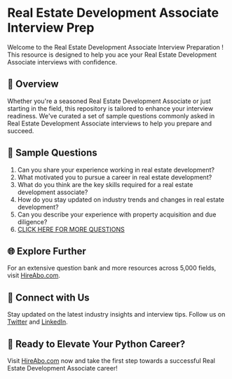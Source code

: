 # Real Estate Development Associate Interview Prep

Welcome to the Real Estate Development Associate Interview Preparation ! This resource is designed to help you ace your Real Estate Development Associate interviews with confidence.

## 🚀 Overview

Whether you're a seasoned Real Estate Development Associate or just starting in the field, this repository is tailored to enhance your interview readiness. We've curated a set of sample questions commonly asked in Real Estate Development Associate interviews to help you prepare and succeed.

## 📝 Sample Questions

1. Can you share your experience working in real estate development?
2. What motivated you to pursue a career in real estate development?
3. What do you think are the key skills required for a real estate development associate?
4. How do you stay updated on industry trends and changes in real estate development?
5. Can you describe your experience with property acquisition and due diligence?
6. [CLICK HERE FOR MORE QUESTIONS](https://hireabo.com/job/21_3_7/Real%20Estate%20Development%20Associate)

## 🌐 Explore Further

For an extensive question bank and more resources across 5,000 fields, visit [HireAbo.com](https://www.hireabo.com).

## 📱 Connect with Us

Stay updated on the latest industry insights and interview tips. Follow us on [Twitter](https://twitter.com/hireabo) and [LinkedIn](https://www.linkedin.com/in/hire-abo-3609972a8/).

## 🚀 Ready to Elevate Your Python Career?

Visit [HireAbo.com](https://www.hireabo.com) now and take the first step towards a successful Real Estate Development Associate career!